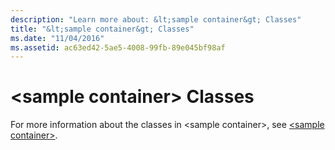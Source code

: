 ```yaml
---
description: "Learn more about: &lt;sample container&gt; Classes"
title: "&lt;sample container&gt; Classes"
ms.date: "11/04/2016"
ms.assetid: ac63ed42-5ae5-4008-99fb-89e045bf98af
---
```

# &lt;sample container&gt; Classes

For more information about the classes in \<sample container>, see [\<sample container>](../standard-library/sample-container.md).
